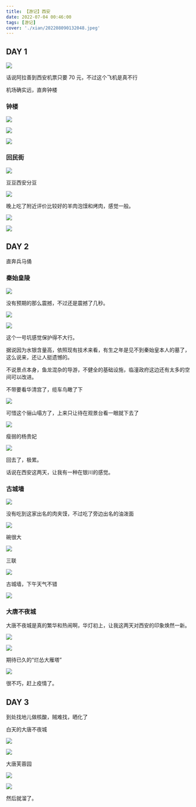```yaml
---
title: 【游记】西安
date: 2022-07-04 00:46:00
tags: [游记]
cover: './xian/202208090132048.jpeg'
---
```


## DAY 1

![](xian/293301664af6bb8afa5225fd0368d59f_MD5.jpg)

话说阿拉善到西安机票只要 70 元，不过这个飞机是真不行

机场确实远，直奔钟楼

### 钟楼

![](xian/38851db5067daa1993fed9a3f1747777_MD5.jpg)

![](xian/f7d441a60385be56c175921e8d1e94ca_MD5.jpg)

![](xian/ae3ebc4af6026a5cf86b077a02c5ccde_MD5.jpg)

### 回民街

![](xian/fa49bd0e7157345af6a17f86866f8df1_MD5.jpg)

豆豆西安分豆

![](xian/bcd89d662a009a05247fbcfe0d92d7b6_MD5.jpg)

晚上吃了附近评价比较好的羊肉泡馍和烤肉，感觉一般。

![](xian/497c82624a042462d6685038229553f9_MD5.jpg)

![](xian/565726f5075efc8530d8881f4ab8a79c_MD5.jpg)

## DAY 2

直奔兵马俑

### 秦始皇陵

![](xian/f6f823228dd40d14a9a868b304f44993_MD5.jpg)

没有预期的那么震撼，不过还是震撼了几秒。

![](xian/e336e21af475ae148ecc78ad05fdd5d3_MD5.jpg)

![](xian/aa00adf4dcce9a34e4f5795ce88470db_MD5.jpg)

这个一号坑感觉保护得不大行。

据说因为水银含量高，依照现有技术来看，有生之年是见不到秦始皇本人的墓了，这么说来，还让人挺遗憾的。

不说景点本身，鱼龙混杂的导游，不健全的基础设施，临潼政府这边还有太多的空间可以改进。

不带要看华清宫了，缆车鸟瞰了下

![](xian/77f390affe3ea323671e161913f658a5_MD5.jpg)

可惜这个骊山塌方了，上来只让待在观景台看一眼就下去了

![](xian/7b07e72f738d5e258861faaa90db4577_MD5.jpg)

瘦弱的杨贵妃

![](xian/fdd878996b719920b08d00e856c5f711_MD5.jpg)

回去了，极累。

话说在西安这两天，让我有一种在银川的感觉。

### 古城墙

![](xian/4d332a8e1c43b252d6518bbbc8b0c5da_MD5.jpg)

没有吃到这家出名的肉夹馍，不过吃了旁边出名的油泼面

![](xian/6f237e7f2b9a23e2453c48cff0501d57_MD5.jpg)

碗很大

![](xian/c7cae1389ed3864957ced9bee1a46855_MD5.jpg)

三联

![](xian/f5121bca9204a66db3e517c157ea3e78_MD5.jpg)

古城墙，下午天气不错

![](xian/f8c5cca2624bacf0b7b0cbfab64c6d28_MD5.jpg)

### 大唐不夜城

大唐不夜城是真的繁华和热闹啊，华灯初上，让我这两天对西安的印象焕然一新。

![](xian/501e029a96ae4d7dc4a09d582b51a061_MD5.jpg)

![](xian/bea568ac4179a0e81ceab7b992c387c2_MD5.jpg)

期待已久的“烂怂大雁塔”

![](xian/991c3dc8cfa70fe64f59893d8d853d29_MD5.jpg)

很不巧，赶上疫情了。

## DAY 3

到处找地儿做核酸，贼难找，晒化了

白天的大唐不夜城

![](xian/785f7a4b209fc0afb2749e3f196b4b2b_MD5.jpg)

![](xian/92859e3680d70219fb7359913ec3bc51_MD5.jpg)

大唐芙蓉园

![](xian/70fb1bed08d5cce37dbf12125a8c7556_MD5.jpg)

![](xian/2db161eab3e63d702fef77dd0578d0ce_MD5.jpg)

然后就溜了。
